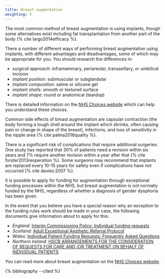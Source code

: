 ```yaml
---
title: Breast augmentation
weighting: 5
---
```


The most common method of breast augmentation is using implants, though some alternatives exist including fat transplantation from another part of the body {% cite largo2014efficacy %}.

There a number of different ways of performing breast augmentation using implants, with different advantages and disadvantages, some of which may be appropriate for you. You should research the differences in:

- *surgical approach*: inframammary, periareolar, transaxillary, or umbilical incision
- *implant position*: submuscular or subglandular
- *implant composition*: saline or silicone gel
- *implant shells*: smooth or textured surface 
- *implant shape*: round or anatomical (teardop) 

There is detailed information on the [NHS Choices website](http://www.nhs.uk/Conditions/cosmetic-treatments-guide/Pages/breast-enlargement.aspx) which can help you understand these choices.

Common side effects of breast augmentation are capsular contraction (the body forming a tough shell around the implant which shrinks, often causing pain or change in shape of the breast), infections, and loss of sensitivity in the nipple area {% cite palma2016quality %}.

There is a significant risk of complications that require additional surgeries. One study has reported that 30% of patients need a revision within six years and 7% require another revision within a year after that {% cite forster2013reoperation %}. Some surgeons may recommend that implants are replaced every 10-15 years for safety even if complications have not occurred {% cite davies:2007 %}.

It is possible to apply for funding for augmentation through exceptional funding processes within the NHS, but breast augmentation is not normally funded by the NHS, regardless of whether a diagnosis of gender dysphoria has been given.

In the event that you believe you have a special reason why an exception to the funding rules work should be made in your case, the following documents give information about to apply for this:

- *England:* [Interim Commissioning Policy: Individual funding requests](https://www.england.nhs.uk/commissioning/wp-content/uploads/sites/12/2016/08/cp-03.pdf)
- *Scotland:* [Adult Exceptional Aesthetic Referral Protocol](http://www.sehd.scot.nhs.uk/mels/CEL2011_27.pdf)
- *Wales:* [Individual Patient Funding Requests: Frequently Asked Questions](http://www.wales.nhs.uk/sitesplus/863/page/55331)
- *Northern Ireland:* [HSCB ARRANGEMENTS FOR THE CONSIDERATION OF REQUESTS FOR CARE AND /OR TREATMENT ON BEHALF OF INDIVIDUAL PATIENTS](http://www.hscbusiness.hscni.net/pdf/Protocol_ECR_and__IFR_arrangements.pdf) 

You can read more about breast augmentation on the [NHS Choices website](http://www.nhs.uk/Conditions/cosmetic-treatments-guide/Pages/breast-enlargement.aspx).

{% bibliography --cited %}
